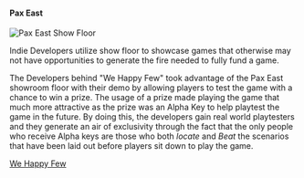 #### Pax East
![Pax East Show Floor](https://40.media.tumblr.com/c8458ccb97b775882731dcc7e97e100e/tumblr_nnttrkFhdp1rmw0jgo1_1280.jpg)


Indie Developers utilize show floor to showcase games that otherwise may not have opportunities to generate the fire needed to fully fund a game.

The Developers behind "We Happy Few" took advantage of the Pax East showroom floor with their demo by allowing players to test the game with a chance to win a prize. The usage of a prize made playing the game that much more attractive as the prize was an Alpha Key to help playtest the game in the future. By doing this, the developers gain real world playtesters and they generate an air of exclusivity through the fact that the only people who receive Alpha keys are those who both _locate_ and _Beat_ the scenarios that have been laid out before players sit down to play the game.

[We Happy Few](https://www.youtube.com/watch?v=cc67_BrCdPc)
